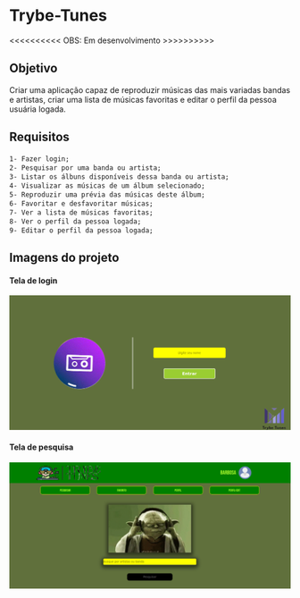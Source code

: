 # Trybe-Tunes

<<<<<<<<<< OBS: Em desenvolvimento >>>>>>>>>>

## Objetivo

Criar uma aplicação capaz de reproduzir músicas das mais variadas bandas e artistas, criar uma lista de músicas favoritas e editar o perfil da pessoa usuária logada. 

## Requisitos
    1- Fazer login;
    2- Pesquisar por uma banda ou artista;
    3- Listar os álbuns disponíveis dessa banda ou artista;
    4- Visualizar as músicas de um álbum selecionado;
    5- Reproduzir uma prévia das músicas deste álbum;
    6- Favoritar e desfavoritar músicas;
    7- Ver a lista de músicas favoritas;
    8- Ver o perfil da pessoa logada;
    9- Editar o perfil da pessoa logada;

## Imagens do projeto

#### Tela de login
<img src="./src/image/telaLogin.png" />

#### Tela de pesquisa
<img src="./src/image/telaPesquisa.png" />
